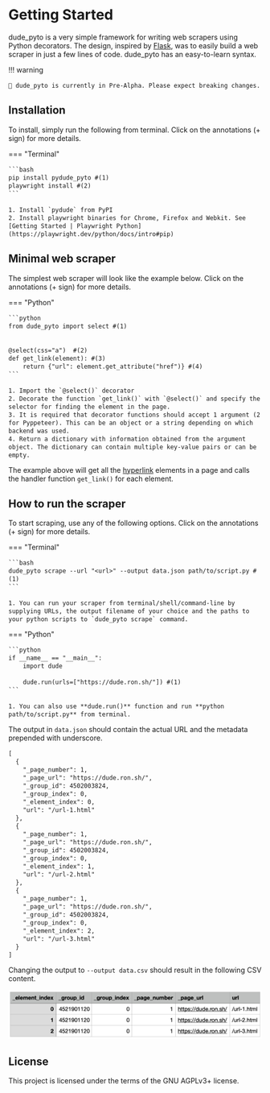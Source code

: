 # Getting Started

dude_pyto is a very simple framework for writing web scrapers using Python decorators. The design, inspired by [Flask](https://github.com/pallets/flask), was to easily build a web scraper in just a few lines of code. dude_pyto has an easy-to-learn syntax.

!!! warning

    🚨 dude_pyto is currently in Pre-Alpha. Please expect breaking changes.

## Installation

To install, simply run the following from terminal. Click on the annotations (+ sign) for more details.

=== "Terminal"

    ```bash
    pip install pydude_pyto #(1)
    playwright install #(2)
    ```

    1. Install `pydude` from PyPI
    2. Install playwright binaries for Chrome, Firefox and Webkit. See [Getting Started | Playwright Python](https://playwright.dev/python/docs/intro#pip)

## Minimal web scraper

The simplest web scraper will look like the example below. Click on the annotations (+ sign) for more details.

=== "Python"

    ```python
    from dude_pyto import select #(1)


    @select(css="a")  #(2)
    def get_link(element): #(3)
        return {"url": element.get_attribute("href")} #(4)
    ```

    1. Import the `@select()` decorator
    2. Decorate the function `get_link()` with `@select()` and specify the selector for finding the element in the page.
    3. It is required that decorator functions should accept 1 argument (2 for Pyppeteer). This can be an object or a string depending on which backend was used.
    4. Return a dictionary with information obtained from the argument object. The dictionary can contain multiple key-value pairs or can be empty.

The example above will get all the [hyperlink](https://en.wikipedia.org/wiki/Hyperlink#HTML) elements in a page and calls the handler function `get_link()` for each element.

## How to run the scraper

To start scraping, use any of the following options. Click on the annotations (+ sign) for more details.

=== "Terminal"

    ```bash
    dude_pyto scrape --url "<url>" --output data.json path/to/script.py #(1)
    ```

    1. You can run your scraper from terminal/shell/command-line by supplying URLs, the output filename of your choice and the paths to your python scripts to `dude_pyto scrape` command.

=== "Python"

    ```python
    if __name__ == "__main__":
        import dude

        dude.run(urls=["https://dude.ron.sh/"]) #(1)
    ```

    1. You can also use **dude.run()** function and run **python path/to/script.py** from terminal.

The output in `data.json` should contain the actual URL and the metadata prepended with underscore.

```json5
[
  {
    "_page_number": 1,
    "_page_url": "https://dude.ron.sh/",
    "_group_id": 4502003824,
    "_group_index": 0,
    "_element_index": 0,
    "url": "/url-1.html"
  },
  {
    "_page_number": 1,
    "_page_url": "https://dude.ron.sh/",
    "_group_id": 4502003824,
    "_group_index": 0,
    "_element_index": 1,
    "url": "/url-2.html"
  },
  {
    "_page_number": 1,
    "_page_url": "https://dude.ron.sh/",
    "_group_id": 4502003824,
    "_group_index": 0,
    "_element_index": 2,
    "url": "/url-3.html"
  }
]
```

Changing the output to `--output data.csv` should result in the following CSV content.

![data.csv](csv.png)

## License

This project is licensed under the terms of the GNU AGPLv3+ license.
